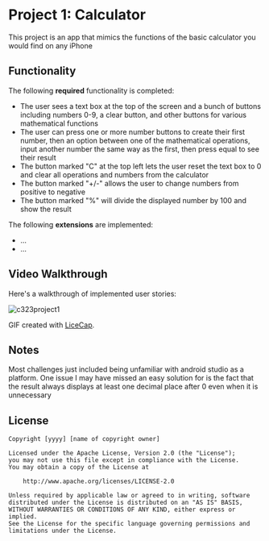 # Project 1: Calculator

This project is an app that mimics the functions of the basic calculator you would find on any iPhone

## Functionality 

The following **required** functionality is completed:

* The user sees a text box at the top of the screen and a bunch of buttons including numbers 0-9, a clear button, and other buttons for various mathematical functions
* The user can press one or more number buttons to create their first number, then an option between one of the mathematical operations, input another number the same way as the first, then press equal to see their result
* The button marked "C" at the top left lets the user reset the text box to 0 and clear all operations and numbers from the calculator
* The button marked "+/-" allows the user to change numbers from positive to negative
* The button marked "%" will divide the displayed number by 100 and show the result

The following **extensions** are implemented:

* ...
* ...

## Video Walkthrough

Here's a walkthrough of implemented user stories:

![c323project1](https://github.com/jsmilak01/Project1Calculator/assets/111994388/f6317029-3bd2-48df-9cac-a82f32b3434b)

GIF created with [LiceCap](http://www.cockos.com/licecap/).

## Notes

Most challenges just included being unfamiliar with android studio as a platform. One issue I may have missed an easy solution for is the fact that the result always displays at least one decimal place after 0 
even when it is unnecessary


## License

    Copyright [yyyy] [name of copyright owner]

    Licensed under the Apache License, Version 2.0 (the "License");
    you may not use this file except in compliance with the License.
    You may obtain a copy of the License at

        http://www.apache.org/licenses/LICENSE-2.0

    Unless required by applicable law or agreed to in writing, software
    distributed under the License is distributed on an "AS IS" BASIS,
    WITHOUT WARRANTIES OR CONDITIONS OF ANY KIND, either express or implied.
    See the License for the specific language governing permissions and
    limitations under the License.
